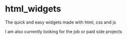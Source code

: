 # html_widgets
The quick and easy widgets made with html, css and js

I am also currently looking for the job or paid side projects
